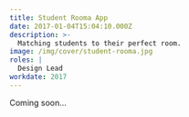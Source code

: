 ```yaml
---
title: Student Rooma App
date: 2017-01-04T15:04:10.000Z
description: >-
  Matching students to their perfect room.
image: /img/cover/student-rooma.jpg
roles: |
  Design Lead
workdate: 2017
---
```


Coming soon...